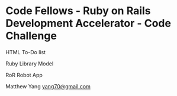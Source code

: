 <h1>Code Fellows - Ruby on Rails Development Accelerator - Code Challenge</h1>

<p>HTML To-Do list</p>
<p>Ruby Library Model</p>
<p>RoR Robot App</p>

Matthew Yang
<yang70@gmail.com>
